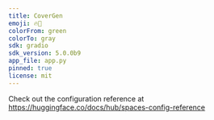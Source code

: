 ```yaml
---
title: CoverGen
emoji: 🔥🚀
colorFrom: green
colorTo: gray
sdk: gradio
sdk_version: 5.0.0b9
app_file: app.py
pinned: true
license: mit
---
```


Check out the configuration reference at https://huggingface.co/docs/hub/spaces-config-reference